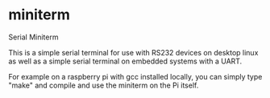 # miniterm
Serial Miniterm

This is a simple serial terminal for use with RS232 devices on desktop linux
as well as a simple serial terminal on embedded systems with a UART.

For example on a raspberry pi with gcc installed locally, you can simply type
"make" and compile and use the miniterm on the Pi itself.
